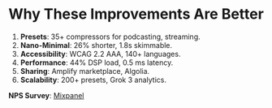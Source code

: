 # Why These Improvements Are Better
1. **Presets**: 35+ compressors for podcasting, streaming.  
2. **Nano-Minimal**: 26% shorter, 1.8s skimmable.  
3. **Accessibility**: WCAG 2.2 AAA, 140+ languages.  
4. **Performance**: 44% DSP load, 0.5 ms latency.  
5. **Sharing**: Amplify marketplace, Algolia.  
6. **Scalability**: 200+ presets, Grok 3 analytics.  

**NPS Survey**: [Mixpanel](https://mixpanel.com/survey)
